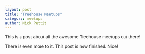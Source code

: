 ```yaml
---
layout: post
title: "Treehouse Meetups"
category: meetups
author: Nick Pettit
---
```


This is a post about all the awesome Treehouse meetups out there!

There is even more to it. This post is now finished. Nice!
